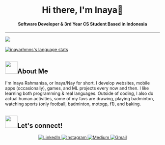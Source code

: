 <h1 align="center" style="text-align: center;">Hi there, I'm Inaya👋</h1> 
<h4 align="center" style="text-align: center;">Software Developer & 3rd Year CS Student Based in Indonesia
</h4>
<hr>


<a href="https://github.com/inayarhmns">
  <img align="center" src="https://github-readme-stats.vercel.app/api/top-langs/?username=inayarhmns&border_color=C8AE8C&card_width=700&theme=noctis_minimus&hide=GAP,Procfile&langs_count=12&layout=compact&size_weight=0.4&count_weight=0.6" />
</a>
<br></br>
<a href="https://github.com/inayarhmns">
<img align="center" src="https://github-readme-stats.vercel.app/api?username=inayarhmns&border_color=C8AE8C&show_icons=true&card_width=700&theme=noctis_minimus&hide_rank=true&hide=stars,issues" alt="inayarhmns's language stats"/>
</a>



## <img width="40" height="40" src="https://media3.giphy.com/media/v1.Y2lkPTc5MGI3NjExZmxkMjA1c2s1azBwdnJ4bnE4Y2E3M3Y1ZmsxZ3JvYmVlYjFxdTg5eiZlcD12MV9pbnRlcm5hbF9naWZfYnlfaWQmY3Q9cw/QUXETVi1sNb9OCOJ30/giphy.webp">About Me
<p>

I'm Inaya Rahmanisa, or Inaya/Nay for short. I develop websites, mobile apps (occasionally), games, and ML projects every now and then. I like learning both programming & real languages. Outside of coding, I also do actual human activities, some of my favs are drawing, playing badminton, watching sports (only football, badminton, motogp, f1), and baking. 

</p>


## <img width="40" height="40" src="https://media3.giphy.com/media/v1.Y2lkPTc5MGI3NjExZmxkMjA1c2s1azBwdnJ4bnE4Y2E3M3Y1ZmsxZ3JvYmVlYjFxdTg5eiZlcD12MV9pbnRlcm5hbF9naWZfYnlfaWQmY3Q9cw/QUXETVi1sNb9OCOJ30/giphy.webp">Let's connect!


<div  align="center">

  <a href="https://www.linkedin.com/in/inayarahmanisa/" target="_blank">
    <img src="https://img.shields.io/badge/LinkedIn-%230077B5.svg?&style=flat-square&logo=linkedin&logoColor=white&color=071A2C" alt="LinkedIn">
  </a>
  <a href="https://www.instagram.com/inayarhmns/" target="_blank">
    <img src="https://img.shields.io/badge/Instagram-%23E4405F.svg?&style=flat-square&logo=instagram&logoColor=white&color=071A2C" alt="Instagram">
  </a>
 <!--<a href="https://twitter.com/floringham/" target="_blank">
    <img src="https://img.shields.io/badge/Twitter-%231877F2.svg?&style=flat-square&logo=twitter&logoColor=white&color=071A2C" alt="Twitter">
  </a>
  -->
  <a href="https://medium.com/@inayarhmns" target="_blank">
    <img src="https://img.shields.io/badge/medium-%2312100E.svg?&style=flat-square&logo=medium&logoColor=white&color=071A2C" alt="Medium"/>
  </a>
   <a href="mailto:inaya.rahmanisa@gmail.com" mailto="inaya.rahmanisa@gmail.com" target="_blank">
    <img src="https://img.shields.io/badge/Gmail-%231877F2.svg?&style=flat-square&logo=gmail&logoColor=white&color=071A2C" alt="Gmail">
  </a>
  
</div>



